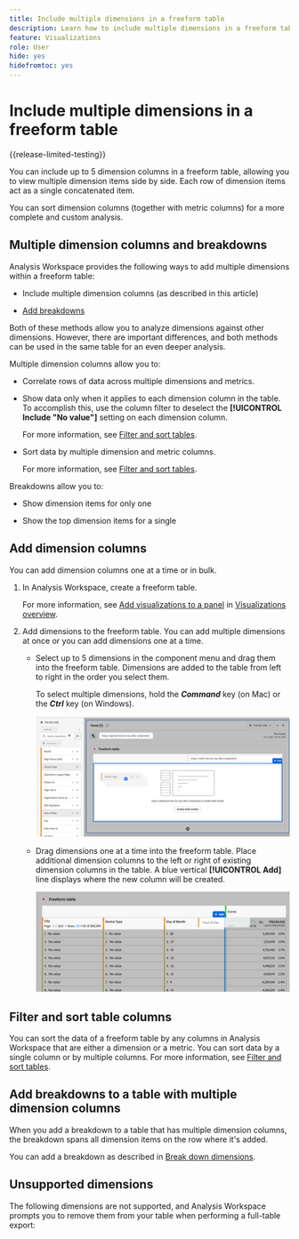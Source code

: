 ```yaml
---
title: Include multiple dimensions in a freeform table
description: Learn how to include multiple dimensions in a freeform table
feature: Visualizations
role: User
hide: yes
hidefromtoc: yes
---
```

# Include multiple dimensions in a freeform table

{{release-limited-testing}}

You can include up to 5 dimension columns in a freeform table, allowing you to view multiple dimension items side by side. Each row of dimension items act as a single concatenated item. 

You can sort dimension columns (together with metric columns) for a more complete and custom analysis. 

## Multiple dimension columns and breakdowns

Analysis Workspace provides the following ways to add multiple dimensions within a freeform table: 

* Include multiple dimension columns (as described in this article)

* [Add breakdowns](/help/components/dimensions/t-breakdown-fa.md)

Both of these methods allow you to analyze dimensions against other dimensions. However, there are important differences, and both methods can be used in the same table for an even deeper analysis.

Multiple dimension columns allow you to:

* Correlate rows of data across multiple dimensions and metrics.

* Show data only when it applies to each dimension column in the table. To accomplish this, use the column filter to deselect the **[!UICONTROL Include "No value"]** setting on each dimension column. 

  For more information, see [Filter and sort tables](/help/analysis-workspace/visualizations/freeform-table/filter-and-sort.md). 

* Sort data by multiple dimension and metric columns.

  For more information, see [Filter and sort tables](/help/analysis-workspace/visualizations/freeform-table/filter-and-sort.md). 

Breakdowns allow you to:

* Show dimension items for only one 

* Show the top dimension items for a single

## Add dimension columns

You can add dimension columns one at a time or in bulk.

1. In Analysis Workspace, create a freeform table. 

   For more information, see [Add visualizations to a panel](/help/analysis-workspace/visualizations/freeform-analysis-visualizations.md#add-visualizations-to-a-panel) in [Visualizations overview](/help/analysis-workspace/visualizations/freeform-analysis-visualizations.md).

1. Add dimensions to the freeform table. You can add multiple dimensions at once or you can add dimensions one at a time. 

   * Select up to 5 dimensions in the component menu and drag them into the freeform table. Dimensions are added to the table from left to right in the order you select them.

     To select multiple dimensions, hold the ***Command*** key (on Mac) or the ***Ctrl*** key (on Windows).

     ![Drag multiple dimensions](assets/dimensions-add-multiple.png)

   * Drag dimensions one at a time into the freeform table. Place additional dimension columns to the left or right of existing dimension columns in the table. A blue vertical **[!UICONTROL Add]** line displays where the new column will be created. 

     ![Drag individual dimensions](assets/dimensions-add-individually.png)

## Filter and sort table columns

You can sort the data of a freeform table by any columns in Analysis Workspace that are either a dimension or a metric. You can sort data by a single column or by multiple columns. For more information, see [Filter and sort tables](/help/analysis-workspace/visualizations/freeform-table/filter-and-sort.md).

## Add breakdowns to a table with multiple dimension columns

When you add a breakdown to a table that has multiple dimension columns, the breakdown spans all dimension items on the row where it's added. 

You can add a breakdown as described in [Break down dimensions](/help/components/dimensions/t-breakdown-fa.md).

## Unsupported dimensions

The following dimensions are not supported, and Analysis Workspace prompts you to remove them from your table when performing a full-table export:

